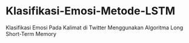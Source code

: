 # Klasifikasi-Emosi-Metode-LSTM
Klasifikasi Emosi Pada Kalimat di Twitter Menggunakan Algoritma Long Short-Term Memory
